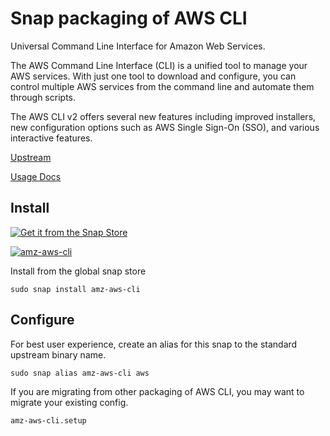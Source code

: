 # Snap packaging of AWS CLI

Universal Command Line Interface for Amazon Web Services.

The AWS Command Line Interface (CLI) is a unified tool to
manage your AWS services. With just one tool to download
and configure, you can control multiple AWS services from
the command line and automate them through scripts.

The AWS CLI v2 offers several new features including improved
installers, new configuration options such as AWS Single Sign-On (SSO),
and various interactive features.

[Upstream](https://github.com/aws/aws-cli)

[Usage Docs](https://aws.amazon.com/cli)

## Install

[![Get it from the Snap Store](https://snapcraft.io/static/images/badges/en/snap-store-white.svg)](https://snapcraft.io/amz-aws-cli)

[![amz-aws-cli](https://snapcraft.io/amz-aws-cli/badge.svg)](https://snapcraft.io/amz-aws-cli)

Install from the global snap store

```
sudo snap install amz-aws-cli
```

## Configure

For best user experience, create an alias for this snap to the standard upstream binary name.
```
sudo snap alias amz-aws-cli aws
```

If you are migrating from other packaging of AWS CLI, you may want to migrate your existing config.
```
amz-aws-cli.setup
```
